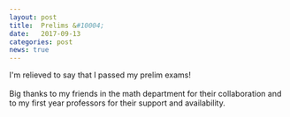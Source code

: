 ```yaml
---
layout: post
title:  Prelims &#10004;
date:   2017-09-13
categories: post
news: true
---
```

I'm relieved to say that I passed my prelim exams!
<br>
<br>
Big thanks to my friends in the math department for their collaboration and to my first year professors for their support and availability.

